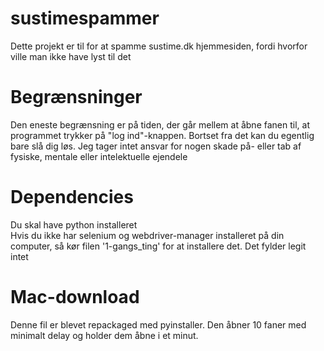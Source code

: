 # sustimespammer
Dette projekt er til for at spamme sustime.dk hjemmesiden, fordi hvorfor ville man ikke have lyst til det
# Begrænsninger
Den eneste begrænsning er på tiden, der går mellem at åbne fanen til, at programmet trykker på "log ind"-knappen. Bortset fra det kan du egentlig bare slå dig løs. Jeg tager intet ansvar for nogen skade på- eller tab af fysiske, mentale eller intelektuelle ejendele

# Dependencies
Du skal have python installeret
<br />
Hvis du ikke har selenium og webdriver-manager installeret på din computer, så kør filen '1-gangs_ting' for at installere det. Det fylder legit intet

# Mac-download
Denne fil er blevet repackaged med pyinstaller. Den åbner 10 faner med minimalt delay og holder dem åbne i et minut.
